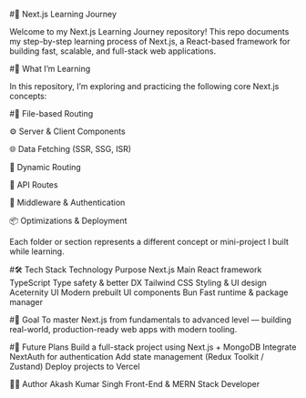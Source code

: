 #🚀 Next.js Learning Journey

Welcome to my Next.js Learning Journey repository!
This repo documents my step-by-step learning process of Next.js, a React-based framework for building fast, scalable, and full-stack web applications.

#🧠 What I’m Learning

In this repository, I’m exploring and practicing the following core Next.js concepts:

#📁 File-based Routing

⚙️ Server & Client Components

🌐 Data Fetching (SSR, SSG, ISR)

🔄 Dynamic Routing

🧩 API Routes

🧠 Middleware & Authentication

📦 Optimizations & Deployment

Each folder or section represents a different concept or mini-project I built while learning.

#🛠️ Tech Stack
Technology	Purpose
Next.js	Main React framework
TypeScript	Type safety & better DX
Tailwind CSS	Styling & UI design
Aceternity UI	Modern prebuilt UI components
Bun	Fast runtime & package manager

#🎯 Goal
To master Next.js from fundamentals to advanced level —
building real-world, production-ready web apps with modern tooling.

#🧩 Future Plans
Build a full-stack project using Next.js + MongoDB
Integrate NextAuth for authentication
Add state management (Redux Toolkit / Zustand)
Deploy projects to Vercel

🧑‍💻 Author
Akash Kumar Singh
Front-End & MERN Stack Developer
